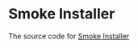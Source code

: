 # Smoke Installer

The source code for [Smoke Installer](https://github.com/smoke-installer/smoke-installer-app/)
